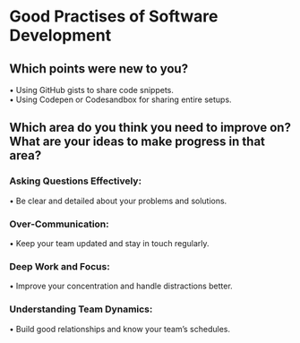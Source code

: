 # Good Practises of Software Development

## Which points were new to you?

• Using GitHub gists to share code snippets.  
• Using Codepen or Codesandbox for sharing entire setups.

## Which area do you think you need to improve on? What are your ideas to make progress in that area?

### Asking Questions Effectively:
• Be clear and detailed about your problems and solutions.

### Over-Communication:
• Keep your team updated and stay in touch regularly.

### Deep Work and Focus:
• Improve your concentration and handle distractions better.

### Understanding Team Dynamics:
• Build good relationships and know your team’s schedules.
